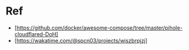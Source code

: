 # Ref
- [https://github.com/docker/awesome-compose/tree/master/pihole-cloudflared-DoH]
- [https://wakatime.com/@spcn03/projects/wiszbrpjzj]
